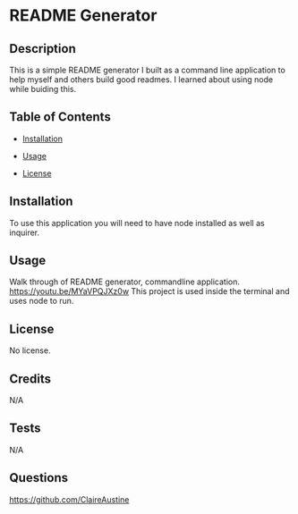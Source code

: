# README Generator

## Description

This is a simple README generator I built as a command line application to help myself and others build good readmes. I learned about using node while buiding this.

## Table of Contents

- [Installation](#installation)

- [Usage](#usage)
- [License](#license)

## Installation

To use this application you will need to have node installed as well as inquirer.

## Usage

Walk through of README generator, commandline application.
https://youtu.be/MYaVPQJXz0w
This project is used inside the terminal and uses node to run.

## License

No license.

## Credits

N/A

## Tests

N/A

## Questions

https://github.com/ClaireAustine
